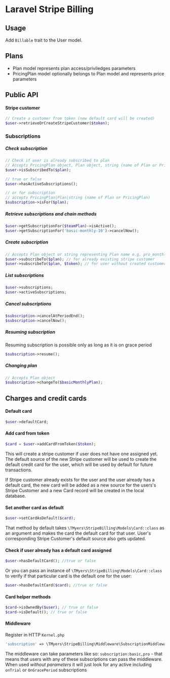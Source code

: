 # Laravel Stripe Billing

## Usage
Add `Billable` trait to the User model.

## Plans
* Plan model represents plan access/priviledges parameters
* PricingPlan model optionally belongs to Plan model and represents price parameters   

## Public API

#### Stripe customer
```php
// Create a customer from token (new default card will be created)
$user->retrieveOrCreateStripeCustomer($token);
```

### Subscriptions
##### Check subscription
```php
// Check if user is already subscribed to plan
// Accepts PricingPlan object, Plan object, string (name of Plan or PricingPlan) e.g. basic, basic_yearly_90
$user->isSubscribedTo($plan);

// true or false
$user->hasActiveSubscriptions();

// or for subscription
// accepts PricingPlan|Plan|string (name of Plan or PricingPlan)
$subscription->isFor($plan);
```

##### Retrieve subscriptions and chain methods
```php
$user->getSubscriptionFor($teamPlan)->isActive();
$user->getSubscriptionFor('basic-monthly-10')->cancelNow();
```

##### Create subscription
```php
// Accepts Plan object or string representing Plan name e.g. pro_monthly_10
$user->subscribeTo($plan); // for already existing stripe customer
$user->subscribeTo($plan, $token); // for user without created customer
```

##### List subscriptions
```php
$user->subscriptions;
$user->activeSubscriptions;
```

##### Cancel subscriptions
```php
$subscription->cancelAtPeriodEnd();
$subscription->cancelNow();
```

##### Resuming subscription
Resuming subscription is possible only as long as it is on grace period
```php
$subscription->resume();
```

##### Changing plan
```php
// Accepts Plan object
$subscription->changeTo($basicMonthlyPlan);
```

## Charges and credit cards

#### Default card
```php
$user->defaultCard;
```

#### Add card from token
```php
$card = $user->addCardFromToken($token);
```
This will create a stripe customer if user does not have one assigned yet. The default source of the
new Stripe customer will be used to create the default credit card for the user, which will be used by 
default for future transactions.

If Stripe customer already exists for the user and the user already has a default card, the new card will be
added as a new source for the users's Stripe Customer and a new Card record will be created in the local database. 

#### Set another card as default
```php
$user->setCardAsDefault($card);
```

That method by default takes `\TMyers\StripeBilling\Models\Card::class` as an argument and makes the card 
the default card for that user. User's corresponding Stripe Customer's default source also gets updated.

#### Check if user already has a default card assigned
```php
$user->hasDefaultCard(); //true or false
```
Or you can pass an instance of `\TMyers\StripeBilling\Models\Card::class` to verify 
if that particular card is the default one for the user:

```php
$user->hasDefaultCard($card); //true or false
```

#### Card helper methods
```php
$card->isOwnedBy($user); // true or false
$card->isDefault(); // true or false
```

#### Middleware
Register in HTTP `Kernel.php`
```php
'subscription' => \TMyers\StripeBilling\Middleware\SubscriptionMiddleware::class,
```

The middleware can take parameters like so: `subscription:basic,pro` - that means that 
users with any of these subscriptions can pass the middleware. When used *without parameters* it will 
just look for any active including `onTrial` or `OnGracePeriod` subscriptions 


